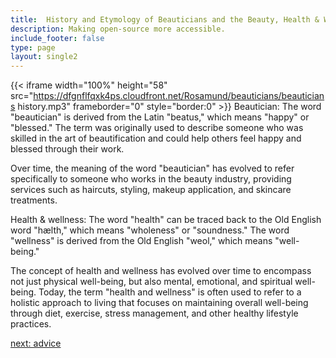 ```yaml
---
title:  History and Etymology of Beauticians and the Beauty, Health & Wellness  Industry
description: Making open-source more accessible.
include_footer: false
type: page
layout: single2
---
```


{{< iframe width="100%" height="58" src="https://dfgnflfqxk4ps.cloudfront.net/Rosamund/beauticians/beauticians history.mp3" frameborder="0" style="border:0" >}}
Beautician: The word "beautician" is derived from the Latin "beatus," which means "happy" or "blessed." The term was originally used to describe someone who was skilled in the art of beautification and could help others feel happy and blessed through their work.

Over time, the meaning of the word "beautician" has evolved to refer specifically to someone who works in the beauty industry, providing services such as haircuts, styling, makeup application, and skincare treatments.

Health & wellness: The word "health" can be traced back to the Old English word "hælth," which means "wholeness" or "soundness." The word "wellness" is derived from the Old English "weol," which means "well-being."

The concept of health and wellness has evolved over time to encompass not just physical well-being, but also mental, emotional, and spiritual well-being. Today, the term "health and wellness" is often used to refer to a holistic approach to living that focuses on maintaining overall well-being through diet, exercise, stress management, and other healthy lifestyle practices.


<a href="https://workdojos.com/beauticians/advice">next: advice</a>

